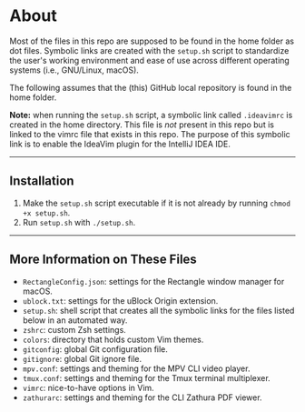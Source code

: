 # About
Most of the files in this repo are supposed to be found in the home folder as dot files. 
Symbolic links are created with the `setup.sh` script to standardize the user's working environment 
and ease of use across different operating systems (i.e., GNU/Linux, macOS).

The following assumes that the (this) GitHub local repository is found in the home folder.

**Note:** when running the `setup.sh` script, a symbolic link called `.ideavimrc` is created in 
the home directory. This file is _not_ present in this repo but is linked to the vimrc file 
that exists in this repo. The purpose of this symbolic link is to enable the IdeaVim plugin 
for the IntelliJ IDEA IDE.

---

## Installation
1. Make the `setup.sh` script executable if it is not already by running `chmod +x setup.sh`.
2. Run `setup.sh` with `./setup.sh`.

---

## More Information on These Files
- `RectangleConfig.json`: settings for the Rectangle window manager for macOS.
- `ublock.txt`: settings for the uBlock Origin extension.
- `setup.sh`: shell script that creates all the symbolic links for the files listed below in an automated way.
- `zshrc`: custom Zsh settings.
- `colors`: directory that holds custom Vim themes.
- `gitconfig`: global Git configuration file.
- `gitignore`: global Git ignore file.
- `mpv.conf`: settings and theming for the MPV CLI video player.
- `tmux.conf`: settings and theming for the Tmux terminal multiplexer.
- `vimrc`: nice-to-have options in Vim.
- `zathurarc`: settings and theming for the CLI Zathura PDF viewer.
